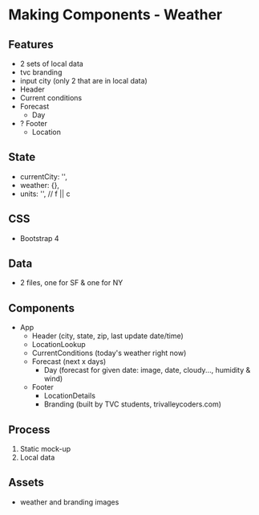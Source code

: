 # Making Components - Weather

## Features
- 2 sets of local data
- tvc branding
- input city (only 2 that are in local data)
- Header
- Current conditions
- Forecast
  - Day
- ? Footer
  - Location

## State
- currentCity: '',
- weather: {},
- units: '', // f || c

## CSS
- Bootstrap 4

## Data
- 2 files, one for SF & one for NY

## Components
- App
  - Header (city, state, zip, last update date/time)
  - LocationLookup
  - CurrentConditions (today's weather right now)
  - Forecast (next x days)
    - Day (forecast for given date: image, date, cloudy..., humidity & wind)
  - Footer
    - LocationDetails
    - Branding (built by TVC students, trivalleycoders.com)

## Process
1. Static mock-up
2. Local data

## Assets
- weather and branding images
